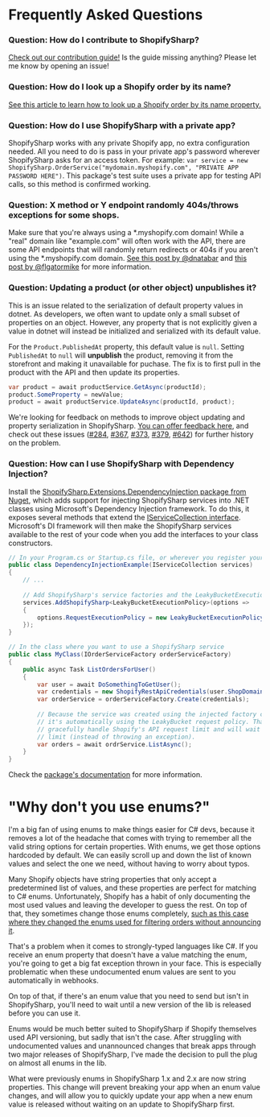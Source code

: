 # Frequently Asked Questions

### Question: How do I contribute to ShopifySharp?

[Check out our contribution guide!](https://github.com/nozzlegear/ShopifySharp/blob/master/docs/contribution-guide.md) Is the guide missing anything? Please let me know by opening an issue!

### Question: How do I look up a Shopify order by its name?

[See this article to learn how to look up a Shopify order by its name property.](https://nozzlegear.com/shopify/looking-up-a-shopify-order-by-its-name)

### Question: How do I use ShopifySharp with a private app?

ShopifySharp works with any private Shopify app, no extra configuration needed. All you need to do is pass in your private app's password wherever ShopifySharp asks for an access token. For example: `var service = new ShopifySharp.OrderService("mydomain.myshopify.com", "PRIVATE APP PASSWORD HERE")`. This package's test suite uses a private app for testing API calls, so this method is confirmed working.

### Question: X method or Y endpoint randomly 404s/throws exceptions for some shops.

Make sure that you're always using a \*.myshopify.com domain! While a "real" domain like "example.com" will often work with the API, there are some API endpoints that will randomly return redirects or 404s if you aren't using the \*.myshopify.com domain. [See this post by @dnatabar](https://github.com/nozzlegear/ShopifySharp/issues/286#issuecomment-1248952763) and [this post by @flgatormike](https://github.com/nozzlegear/ShopifySharp/issues/723#issuecomment-1074623062) for more information.

### Question: Updating a product (or other object) unpublishes it?

This is an issue related to the serialization of default property values in dotnet. As developers, we often want to update only a small subset of properties on an object. However, any property that is not explicitly given a value in dotnet will instead be initialized and serialized with its default value. 

For the `Product.PublishedAt` property, this default value is `null`. Setting `PublishedAt` to `null` will **unpublish** the product, removing it from the storefront and making it unavailable for puchase. The fix is to first pull in the product with the API and then update its properties.

```cs
var product = await productService.GetAsync(productId);
product.SomeProperty = newValue;
product = await productService.UpdateAsync(productId, product);
```

We're looking for feedback on methods to improve object updating and property serialization in ShopifySharp. [You can offer feedback here](https://github.com/nozzlegear/ShopifySharp/issues/388), and check out these issues ([#284](https://github.com/nozzlegear/ShopifySharp/issues/284), [#367](https://github.com/nozzlegear/ShopifySharp/issues/367), [#373](https://github.com/nozzlegear/ShopifySharp/issues/373), [#379](https://github.com/nozzlegear/ShopifySharp/issues/379), [#642](https://github.com/nozzlegear/ShopifySharp/issues/642)) for further history on the problem.

### Question: How can I use ShopifySharp with Dependency Injection?

Install the [ShopifySharp.Extensions.DependencyInjection package from Nuget](https://nuget.org/packages/ShopifySharp.Extensions.DependencyInjection), which adds support for injecting ShopifySharp services into .NET classes using Microsoft's Dependency Injection framework. To do this, it exposes several methods that extend the [IServiceCollection interface](https://learn.microsoft.com/en-us/dotnet/api/microsoft.extensions.dependencyinjection.iservicecollection?view=dotnet-plat-ext-8.0). Microsoft's DI framework will then make the ShopifySharp services available to the rest of your code when you add the interfaces to your class constructors.

```cs
// In your Program.cs or Startup.cs file, or wherever you register your Dependency Injection services
public class DependencyInjectionExample(IServiceCollection services)
{
    // ...
    
    // Add ShopifySharp's service factories and the LeakyBucketExecutionPolicy to your DI container
    services.AddShopifySharp<LeakyBucketExecutionPolicy>(options =>
    {
        options.RequestExecutionPolicy = new LeakyBucketExecutionPolicy(); 
    });
}

// In the class where you want to use a ShopifySharp service
public class MyClass(IOrderServiceFactory orderServiceFactory)
{
    public async Task ListOrdersForUser()
    {
        var user = await DoSomethingToGetUser();
        var credentials = new ShopifyRestApiCredentials(user.ShopDomain, user.AccessToken);
        var orderService = orderServiceFactory.Create(credentials);
        
        // Because the service was created using the injected factory class, 
        // it's automatically using the LeakyBucket request policy. That means it will
        // gracefully handle Shopify's API request limit and will wait if it hits the
        // limit (instead of throwing an exception).
        var orders = await ordrService.ListAsync();
    }
}
```

Check the [package's documentation](./ShopifySharp.Extensions.DependencyInjection/README.md) for more information.


# "Why don't you use enums?"

I'm a big fan of using enums to make things easier for C# devs, because it removes a lot of the headache that comes with trying to remember all the valid string options for certain properties. With enums, we get those options hardcoded by default. We can easily scroll up and down the list of known values and select the one we need, without having to worry about typos.

Many Shopify objects have string properties that only accept a predetermined list of values, and these properties are perfect for matching to C# enums. Unfortunately, Shopify has a habit of only documenting the most used values and leaving the developer to guess the rest. On top of that, they sometimes change those enums completely, [such as this case where they changed the enums used for filtering orders without announcing it](https://github.com/nozzlegear/ShopifySharp/issues/64).

That's a problem when it comes to strongly-typed languages like C#. If you receive an enum property that doesn't have a value matching the enum, you're going to get a big fat exception thrown in your face. This is especially problematic when these undocumented enum values are sent to you automatically in webhooks.

On top of that, if there's an enum value that you need to send but isn't in ShopifySharp, you'll need to wait until a new version of the lib is released before you can use it.

Enums would be much better suited to ShopifySharp if Shopify themselves used API versioning, but sadly that isn't the case. After struggling with undocumented values and unannounced changes that break apps through two major releases of ShopifySharp, I've made the decision to pull the plug on almost all enums in the lib.

What were previously enums in ShopifySharp 1.x and 2.x are now string properties. This change will prevent breaking your app when an enum value changes, and will allow you to quickly update your app when a new enum value is released without waiting on an update to ShopifySharp first.


